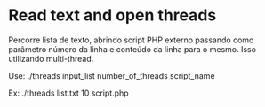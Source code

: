 # Read text and open threads
Percorre lista de texto, abrindo script PHP externo passando como parâmetro número da linha e conteúdo da linha para o mesmo. Isso utilizando multi-thread.

 Use: ./threads input_list number_of_threads script_name
 
  Ex: ./threads list.txt 10 script.php
